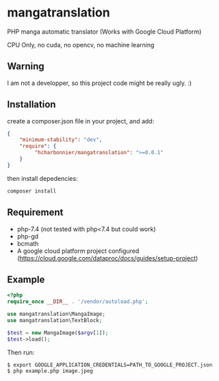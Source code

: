 # mangatranslation
PHP manga automatic translator (Works with Google Cloud Platform)

CPU Only, no cuda, no opencv, no machine learning

## Warning
I am not a developper, so this project code might be really ugly. :)

## Installation

create a composer.json file in your project, and add:

```json
{
    "minimum-stability": "dev",
    "require": {
         "hcharbonnier/mangatranslation": ">=0.0.1"
    }
}
```

then install depedencies:
```sh
composer install
```
## Requirement
* php-7.4 (not tested with php<7.4 but could work)
* php-gd
* bcmath
* A google cloud platform project configured
 (https://cloud.google.com/dataproc/docs/guides/setup-project)
## Example
```php
<?php
require_once __DIR__ . '/vendor/autoload.php';

use mangatranslation\MangaImage;
use mangatranslation\TextBlock;

$test = new MangaImage($argv[1]);
$test->load();
```
Then run:
```sh
$ export GOOGLE_APPLICATION_CREDENTIALS=PATH_TO_GOOGLE_PROJECT.json
$ php example.php image.jpeg
```
